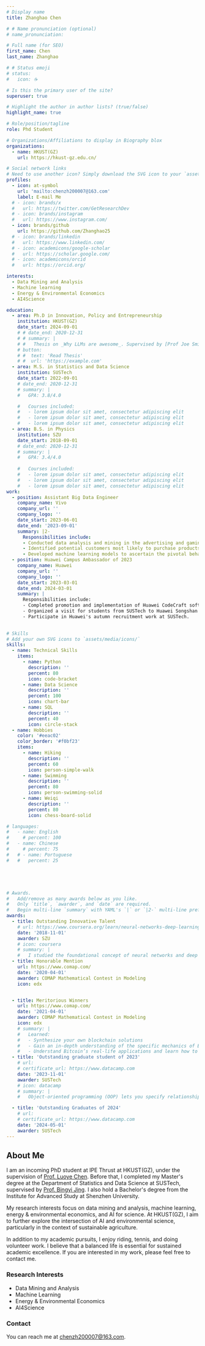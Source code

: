 ```yaml
---
# Display name
title: Zhanghao Chen

# # Name pronunciation (optional)
# name_pronunciation: 

# Full name (for SEO)
first_name: Chen
last_name: Zhanghao

# # Status emoji
# status:
#   icon: ☕️

# Is this the primary user of the site?
superuser: true

# Highlight the author in author lists? (true/false)
highlight_name: true

# Role/position/tagline
role: Phd Student

# Organizations/Affiliations to display in Biography blox
organizations:
  - name: HKUST(GZ)
    url: https://hkust-gz.edu.cn/

# Social network links
# Need to use another icon? Simply download the SVG icon to your `assets/media/icons/` folder.
profiles:
  - icon: at-symbol
    url: 'mailto:chenzh200007@163.com'
    label: E-mail Me
  # - icon: brands/x
  #   url: https://twitter.com/GetResearchDev
  # - icon: brands/instagram
  #   url: https://www.instagram.com/
  - icon: brands/github
    url: https://github.com/Zhanghao25
  # - icon: brands/linkedin
  #   url: https://www.linkedin.com/
  # - icon: academicons/google-scholar
  #   url: https://scholar.google.com/
  # - icon: academicons/orcid
  #   url: https://orcid.org/

interests:
  - Data Mining and Analysis
  - Machine learning
  - Energy & Environmental Economics
  - AI4Science

education:
  - area: Ph.D in Innovation, Policy and Entrepreneurship
    institution: HKUST(GZ)
    date_start: 2024-09-01
    # # date_end: 2020-12-31
    # # summary: |
    # #   Thesis on _Why LLMs are awesome_. Supervised by [Prof Joe Smith](https://example.com). Presented papers at 5 IEEE conferences with the contributions being published in 2 Springer journals.
    # button:
    # #  text: 'Read Thesis'
    # #  url: 'https://example.com'
  - area: M.S. in Statistics and Data Science
    institution: SUSTech
    date_start: 2022-09-01
    # date_end: 2020-12-31
    # summary: |
    #   GPA: 3.8/4.0

    #   Courses included:
    #   - lorem ipsum dolor sit amet, consectetur adipiscing elit
    #   - lorem ipsum dolor sit amet, consectetur adipiscing elit
    #   - lorem ipsum dolor sit amet, consectetur adipiscing elit
  - area: B.S. in Physics
    institution: SZU
    date_start: 2018-09-01
    # date_end: 2020-12-31
    # summary: |
    #   GPA: 3.4/4.0
    
    #   Courses included:
    #   - lorem ipsum dolor sit amet, consectetur adipiscing elit
    #   - lorem ipsum dolor sit amet, consectetur adipiscing elit
    #   - lorem ipsum dolor sit amet, consectetur adipiscing elit
work:
  - position: Assistant Big Data Engineer
    company_name: Vivo
    company_url: ''
    company_logo: ''
    date_start: 2023-06-01
    date_end: '2023-09-01'
    summary: |2-
      Responsibilities include:
      - Conducted data analysis and mining in the advertising and gaming industry.
      - Identified potential customers most likely to purchase products or recharge games.
      - Developed machine learning models to ascertain the pivotal behaviors that impact user expenditure.
  - position: Huawei Campus Ambassador of 2023
    company_name: Huawei
    company_url: ''
    company_logo: ''
    date_start: 2023-03-01
    date_end: 2024-03-01
    summary: |
      Responsibilities include:
      - Completed promotion and implementation of Huawei CodeCraft software challenge at SUSTech.
      - Organized a visit for students from SUSTech to Huawei Songshan Lake Base for learning and study purposes.
      - Participate in Huawei's autumn recruitment work at SUSTech.
    

# Skills
# Add your own SVG icons to `assets/media/icons/`
skills:
  - name: Technical Skills
    items:
      - name: Python
        description: ''
        percent: 80
        icon: code-bracket
      - name: Data Science
        description: ''
        percent: 100
        icon: chart-bar
      - name: SQL
        description: ''
        percent: 40
        icon: circle-stack
  - name: Hobbies
    color: '#eeac02'
    color_border: '#f0bf23'
    items:
      - name: Hiking
        description: ''
        percent: 60
        icon: person-simple-walk
      - name: Swimming 
        description: ''
        percent: 80
        icon: person-swimming-solid
      - name: Weiqi
        description: ''
        percent: 80
        icon: chess-board-solid

# languages:
#   - name: English
#     # percent: 100
#   - name: Chinese
#     # percent: 75
#   # - name: Portuguese
#   #   percent: 25





# Awards.
#   Add/remove as many awards below as you like.
#   Only `title`, `awarder`, and `date` are required.
#   Begin multi-line `summary` with YAML's `|` or `|2-` multi-line prefix and indent 2 spaces below.
awards:
  - title: Outstanding Innovative Talent
    # url: https://www.coursera.org/learn/neural-networks-deep-learning
    date: '2018-11-01'
    awarder: SZU
    # icon: coursera
    # summary: |
    #   I studied the foundational concept of neural networks and deep learning. By the end, I was familiar with the significant technological trends driving the rise of deep learning; build, train, and apply fully connected deep neural networks; implement efficient (vectorized) neural networks; identify key parameters in a neural network’s architecture; and apply deep learning to your own applications.
  - title: Honorable Mention   
    url: https://www.comap.com/
    date: '2020-04-01'
    awarder: COMAP Mathematical Contest in Modeling
    icon: edx


  - title: Meritorious Winners 
    url: https://www.comap.com/
    date: '2021-04-01'
    awarder: COMAP Mathematical Contest in Modeling
    icon: edx
    # summary: |
    #   Learned:
    #   - Synthesize your own blockchain solutions
    #   - Gain an in-depth understanding of the specific mechanics of Bitcoin
    #   - Understand Bitcoin’s real-life applications and learn how to attack and destroy Bitcoin, Ethereum, smart contracts and Dapps, and alternatives to Bitcoin’s Proof-of-Work consensus algorithm
  - title: 'Outstanding graduate student of 2023'
    # url: 
    # certificate_url: https://www.datacamp.com
    date: '2023-11-01'
    awarder: SUSTech
    # icon: datacamp
    # summary: |
    #   Object-oriented programming (OOP) lets you specify relationships between functions and the objects that they can act on, helping you manage complexity in your code. This is an intermediate level course, providing an introduction to OOP, using the S3 and R6 systems. S3 is a great day-to-day R programming tool that simplifies some of the functions that you write. R6 is especially useful for industry-specific analyses, working with web APIs, and building GUIs.

  - title: 'Outstanding Graduates of 2024'
    # url: 
    # certificate_url: https://www.datacamp.com
    date: '2024-05-01'
    awarder: SUSTech
---
```


## About Me

I am an incoming PhD student at IPE Thrust at HKUST(GZ), under the supervision of [Prof. Luoye Chen](https://luoyec.github.io/). Before that, I completed my Master's degree at the Department of Statistics and Data Science at SUSTech, supervised by [Prof. Bingyi Jing](https://www.sustech.edu.cn/zh/faculties/jingbing-yi.html). I also hold a Bachelor's degree from the Institute for Advanced Study at Shenzhen University.

My research interests focus on data mining and analysis, machine learning, energy & environmental economics, and AI for science. At HKUST(GZ), I aim to further explore the intersection of AI and environmental science, particularly in the context of sustainable agriculture.

In addition to my academic pursuits, I enjoy riding, tennis, and doing volunteer work. I believe that a balanced life is essential for sustained academic excellence. If you are interested in my work, please feel free to contact me.



### Research Interests
- Data Mining and Analysis
- Machine Learning
- Energy & Environmental Economics
- AI4Science

### Contact
You can reach me at [chenzh200007@163.com](mailto:chenzh200007@163.com).